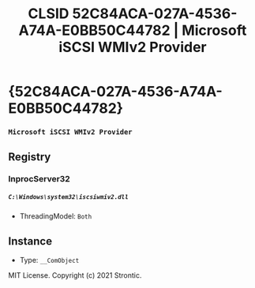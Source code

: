 ﻿---
title: "CLSID 52C84ACA-027A-4536-A74A-E0BB50C44782 | Microsoft iSCSI WMIv2 Provider"
excerpt: What is COM-Object CLSID 52C84ACA-027A-4536-A74A-E0BB50C44782?
---

# {52C84ACA-027A-4536-A74A-E0BB50C44782}

### `Microsoft iSCSI WMIv2 Provider`

## Registry


### InprocServer32

##### `C:\Windows\system32\iscsiwmiv2.dll`
* ThreadingModel: `Both`

## Instance

* Type: `__ComObject`

MIT License. Copyright (c) 2021 Strontic.


